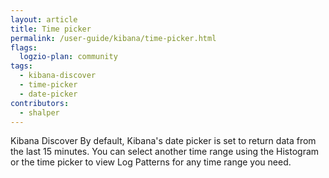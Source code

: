 ```yaml
---
layout: article
title: Time picker
permalink: /user-guide/kibana/time-picker.html
flags:
  logzio-plan: community
tags:
  - kibana-discover
  - time-picker
  - date-picker
contributors:
  - shalper
---
```





Kibana Discover By default, Kibana's date picker is set to return data from the last 15 minutes. You can select another time range using the Histogram or the time picker to view Log Patterns for any time range you need.